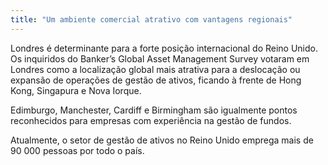 ```yaml
---
title: "Um ambiente comercial atrativo com vantagens regionais"
---
```


Londres é determinante para a forte posição internacional do Reino Unido. Os inquiridos do Banker’s Global Asset Management Survey votaram em Londres como a localização global mais atrativa para a deslocação ou expansão de operações de gestão de ativos, ficando à frente de Hong Kong, Singapura e Nova Iorque.
 
Edimburgo, Manchester, Cardiff e Birmingham são igualmente pontos reconhecidos para empresas com experiência na gestão de fundos.

Atualmente, o setor de gestão de ativos no Reino Unido emprega mais de 90 000 pessoas por todo o país.